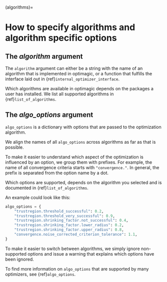 (algorithms)=

# How to specify algorithms and algorithm specific options

## The *algorithm* argument

The `algorithm` argument can either be a string with the name of an algorithm that is
implemented in optimagic, or a function that fulfills the interface laid out in
{ref}`internal_optimizer_interface`.

Which algorithms are available in optimagic depends on the packages a user has
installed. We list all supported algorithms in {ref}`list_of_algorithms`.

## The *algo_options* argument

`algo_options` is a dictionary with options that are passed to the optimization
algorithm.

We align the names of all `algo_options` across algorithms as far as that is possible.

To make it easier to understand which aspect of the optimization is influenced by an
option, we group them with prefixes. For example, the name of all convergence criteria
starts with `"convergence."`. In general, the prefix is separated from the option name
by a dot.

Which options are supported, depends on the algorithm you selected and is documented in
{ref}`list_of_algorithms`.

An example could look like this:

```python
algo_options = {
    "trustregion.threshold_successful": 0.2,
    "trustregion.threshold_very_successful": 0.9,
    "trustregion.shrinking_factor.not_successful": 0.4,
    "trustregion.shrinking_factor.lower_radius": 0.2,
    "trustregion.shrinking_factor.upper_radius": 0.8,
    "convergence.noise_corrected_criterion_tolerance": 1.1,
}
```

To make it easier to switch between algorithms, we simply ignore non-supported options
and issue a warning that explains which options have been ignored.

To find more information on `algo_options` that are supported by many optimizers, see
{ref}`algo_options`.
